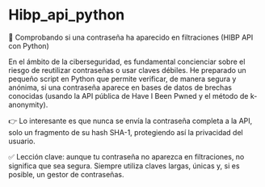 # Hibp_api_python

🔐 Comprobando si una contraseña ha aparecido en filtraciones (HIBP API con Python)

En el ámbito de la ciberseguridad, es fundamental concienciar sobre el riesgo de reutilizar contraseñas o usar claves débiles.
He preparado un pequeño script en Python que permite verificar, de manera segura y anónima, si una contraseña aparece en bases de datos de brechas conocidas (usando la API pública de Have I Been Pwned y el método de k-anonymity).

👉 Lo interesante es que nunca se envía la contraseña completa a la API, solo un fragmento de su hash SHA-1, protegiendo así la privacidad del usuario.

✅ Lección clave: aunque tu contraseña no aparezca en filtraciones, no significa que sea segura. Siempre utiliza claves largas, únicas y, si es posible, un gestor de contraseñas.
